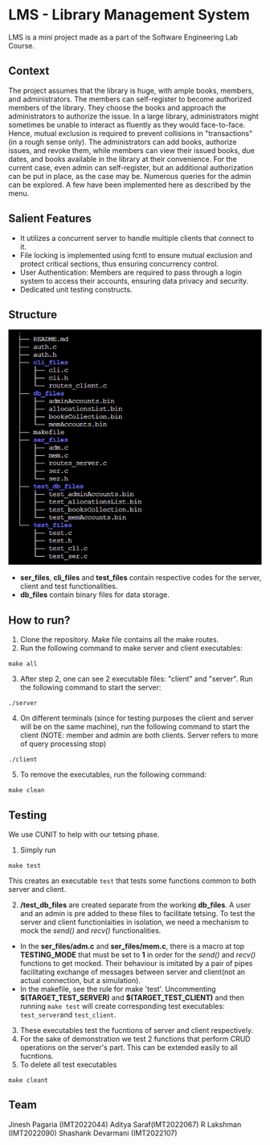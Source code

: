 # LMS - Library Management System

LMS is a mini project made as a part of the Software Engineering Lab Course.

## Context

The project assumes that the library is huge, with ample books, members, and administrators. The members can self-register to become authorized members of the library. They choose the books and approach the administrators to authorize the issue. In a large library, administrators might sometimes be unable to interact as fluently as they would face-to-face. Hence, mutual exclusion is required to prevent collisions in "transactions" (in a rough sense only). The administrators can add books, authorize issues, and revoke them, while members can view their issued books, due dates, and books available in the library at their convenience. For the current case, even admin can self-register, but an additional authorization can be put in place, as the case may be. Numerous queries for the admin can be explored. A few have been implemented here as described by the menu.

## Salient Features

- It utilizes a concurrent server to handle multiple clients that connect to it.
- File locking is implemented using fcntl to ensure mutual exclusion and protect critical sections, thus ensuring concurrency control.
- User Authentication: Members are required to pass through a login system to access their accounts, ensuring data privacy and security.
- Dedicated unit testing constructs.

## Structure

![Structure Diagram](structure.png)

- **ser_files**, **cli_files** and **test_files** contain respective codes for the server, client and test functionalities.
- **db_files** contain binary files for data storage.


## How to run?

1. Clone the repository. Make file contains all the make routes.
2. Run the following command to make server and client executables: 
```
make all
```
3. After step 2, one can see 2 executable files: "client" and "server". Run the following command to start the server: 
```
./server
```
4. On different terminals (since for testing purposes the client and server will be on the same machine), run the following command to start the client (NOTE: member and admin are both clients. Server refers to more of query processing stop)  
```
./client
```
5. To remove the executables, run the following command: 
```
make clean
```

## Testing
We use CUNIT to help with our tetsing phase.
1. Simply run 
```
make test
``` 
This creates an executable ```test``` that tests some functions common to both server and client.

2. **/test_db_files** are created separate from the working **db_files**. A user and an admin is pre added to these files to facilitate tetsing. To test the server and client functionlaities in isolation, we need a mechanism to mock the *send()* and *recv()* functionalities.
- In the **ser_files/adm.c** and **ser_files/mem.c**, there is a macro at top **TESTING_MODE** that must be set to **1** in order for the *send()* and *recv()* functions to get mocked. Their behaviour is imitated by a pair of pipes facilitating exchange of messages between server and client(not an actual connection, but a simulation).
- In the makefile, see the rule for make 'test'. Uncommenting **\$(TARGET_TEST_SERVER)** and **$(TARGET_TEST_CLIENT)** and then running ```make test``` will create corresponding test executables: ```test_server```and ```test_client```.
3. These executables test the fucntions of server and client respectively.
4. For the sake of demonstration we test 2 functions that perform CRUD operations on the server's part. This can be extended easily to all fucntions.
5. To delete all test executables
```
make cleant
```
## Team
Jinesh Pagaria (IMT2022044)
Aditya Saraf(IMT2022067)
R Lakshman (IMT2022090)
Shashank Devarmani (IMT2022107)
